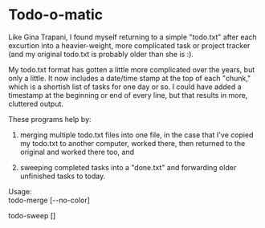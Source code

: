 Todo-o-matic
============

Like Gina Trapani, I found myself returning to a simple "todo.txt"
after each excurtion into a heavier-weight, more complicated task or
project tracker (and my original todo.txt is probably older than she
is :).

My todo.txt format has gotten a little more complicated over the
years, but only a little.  It now includes a date/time stamp at the
top of each "chunk," which is a shortish list of tasks for one day or
so.  I could have added a timestamp at the beginning or end of every
line, but that results in more, cluttered output.

These programs help by:

1) merging multiple todo.txt files into one file, in the case that
I've copied my todo.txt to another computer, worked there, then
returned to the original and worked there too, and

2) sweeping completed tasks into a "done.txt" and forwarding older
unfinished tasks to today.

Usage:  
  todo-merge [--no-color] <file1> <file2>

  todo-sweep <todo-file> [<done-file>]
